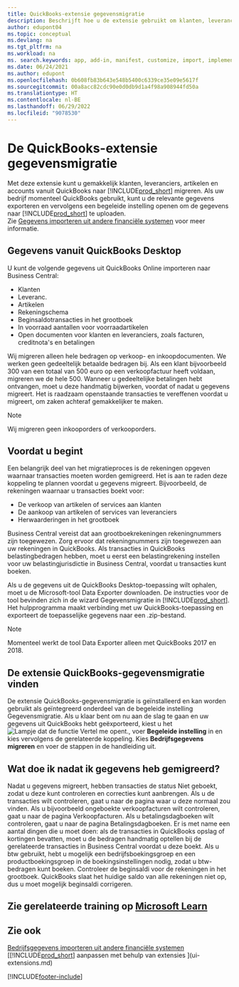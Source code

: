 ```yaml
---
title: QuickBooks-extensie gegevensmigratie
description: Beschrijft hoe u de extensie gebruikt om klanten, leveranciers, artikelen en rekeningen van QuickBooks Desktop naar Business Central te importeren.
author: edupont04
ms.topic: conceptual
ms.devlang: na
ms.tgt_pltfrm: na
ms.workload: na
ms. search.keywords: app, add-in, manifest, customize, import, implement
ms.date: 06/24/2021
ms.author: edupont
ms.openlocfilehash: 0b608fb83b643e548b5400c6339ce35e09e5617f
ms.sourcegitcommit: 00a8acc82cdc90e0d0db9d1a4f98a908944fd50a
ms.translationtype: HT
ms.contentlocale: nl-BE
ms.lasthandoff: 06/29/2022
ms.locfileid: "9078530"
---
```

# <a name="the-quickbooks-data-migration-extension"></a>De QuickBooks-extensie gegevensmigratie

Met deze extensie kunt u gemakkelijk klanten, leveranciers, artikelen en accounts vanuit QuickBooks naar [!INCLUDE[prod_short](includes/prod_short.md)] migreren. Als uw bedrijf momenteel QuickBooks gebruikt, kunt u de relevante gegevens exporteren en vervolgens een begeleide instelling openen om de gegevens naar [!INCLUDE[prod_short](includes/prod_short.md)] te uploaden.  
Zie [Gegevens importeren uit andere financiële systemen](across-import-data-configuration-packages.md) voor meer informatie.

## <a name="data-from-quickbooks-desktop"></a>Gegevens vanuit QuickBooks Desktop

U kunt de volgende gegevens uit QuickBooks Online importeren naar Business Central:

- Klanten  
- Leveranc.  
- Artikelen  
- Rekeningschema  
- Beginsaldotransacties in het grootboek  
- In voorraad aantallen voor voorraadartikelen  
- Open documenten voor klanten en leveranciers, zoals facturen, creditnota's en betalingen  

Wij migreren alleen hele bedragen op verkoop- en inkoopdocumenten. We werken geen gedeeltelijk betaalde bedragen bij. Als een klant bijvoorbeeld 300 van een totaal van 500 euro op een verkoopfactuur heeft voldaan, migreren we de hele 500. Wanneer u gedeeltelijke betalingen hebt ontvangen, moet u deze handmatig bijwerken, voordat of nadat u gegevens migreert. Het is raadzaam openstaande transacties te vereffenen voordat u migreert, om zaken achteraf gemakkelijker te maken.

> [!NOTE]
> Wij migreren geen inkooporders of verkooporders.

## <a name="before-you-start"></a>Voordat u begint

Een belangrijk deel van het migratieproces is de rekeningen opgeven waarnaar transacties moeten worden gemigreerd. Het is aan te raden deze koppeling te plannen voordat u gegevens migreert. Bijvoorbeeld, de rekeningen waarnaar u transacties boekt voor:

- De verkoop van artikelen of services aan klanten  
- De aankoop van artikelen of services van leveranciers  
- Herwaarderingen in het grootboek  

Business Central vereist dat aan grootboekrekeningen rekeningnummers zijn toegewezen. Zorg ervoor dat rekeningnummers zijn toegewezen aan uw rekeningen in QuickBooks.
Als transacties in QuickBooks belastingbedragen hebben, moet u eerst een belastingrekening instellen voor uw belastingjurisdictie in Business Central, voordat u transacties kunt boeken.

Als u de gegevens uit de QuickBooks Desktop-toepassing wilt ophalen, moet u de Microsoft-tool Data Exporter downloaden.  De instructies voor de tool bevinden zich in de wizard Gegevensmigratie in [!INCLUDE[prod_short](includes/prod_short.md)]. Het hulpprogramma maakt verbinding met uw QuickBooks-toepassing en exporteert de toepasselijke gegevens naar een .zip-bestand.  

> [!NOTE]
> Momenteel werkt de tool Data Exporter alleen met QuickBooks 2017 en 2018.

## <a name="finding-the-quickbooks-data-migration-extension"></a>De extensie QuickBooks-gegevensmigratie vinden

De extensie QuickBooks-gegevensmigratie is geïnstalleerd en kan worden gebruikt als geïntegreerd onderdeel van de begeleide instelling Gegevensmigratie. Als u klaar bent om nu aan de slag te gaan en uw gegevens uit QuickBooks hebt geëxporteerd, kiest u het ![Lampje dat de functie Vertel me opent.](media/ui-search/search_small.png "Vertel me wat u wilt doen"), voer **Begeleide instelling** in en kies vervolgens de gerelateerde koppeling. Kies **Bedrijfsgegevens migreren** en voer de stappen in de handleiding uit.  

## <a name="what-do-i-do-after-i-migrate-data"></a>Wat doe ik nadat ik gegevens heb gemigreerd?

Nadat u gegevens migreert, hebben transacties de status Niet geboekt, zodat u deze kunt controleren en correcties kunt aanbrengen. Als u de transacties wilt controleren, gaat u naar de pagina waar u deze normaal zou vinden. Als u bijvoorbeeld ongeboekte verkoopfacturen wilt controleren, gaat u naar de pagina Verkoopfacturen. Als u betalingsdagboeken wilt controleren, gaat u naar de pagina Betalingsdagboeken.
Er is met name een aantal dingen die u moet doen: als de transacties in QuickBooks opslag of kortingen bevatten, moet u de bedragen handmatig optellen bij de gerelateerde transacties in Business Central voordat u deze boekt.
Als u btw gebruikt, hebt u mogelijk een bedrijfsboekingsgroep en een productboekingsgroep in de boekingsinstellingen nodig, zodat u btw-bedragen kunt boeken.
Controleer de beginsaldi voor de rekeningen in het grootboek. QuickBooks slaat het huidige saldo van alle rekeningen niet op, dus u moet mogelijk beginsaldi corrigeren.

## <a name="see-related-training-at-microsoft-learn"></a>Zie gerelateerde training op [Microsoft Learn](/learn/modules/migrate-data-dynamics-365-business-central/)

## <a name="see-also"></a>Zie ook

[Bedrijfsgegevens importeren uit andere financiële systemen](across-import-data-configuration-packages.md)  
[[!INCLUDE[prod_short](includes/prod_short.md)] aanpassen met behulp van extensies ](ui-extensions.md)  


[!INCLUDE[footer-include](includes/footer-banner.md)]